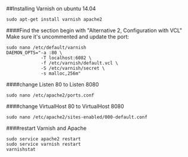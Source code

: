 ##Installing Varnish on ubuntu 14.04
```
sudo apt-get install varnish apache2
```
####Find the section begin with "Alternative 2, Configuration with VCL" Make sure it's uncommented and update the port:
```
sudo nano /etc/default/varnish
DAEMON_OPTS="-a :80 \
             -T localhost:6082 \
             -f /etc/varnish/default.vcl \
             -S /etc/varnish/secret \
             -s malloc,256m"
```
####change Listen 80 to Listen 8080
```
sudo nano /etc/apache2/ports.conf
```
####change VirtualHost 80 to VirtualHost 8080
```
sudo nano /etc/apache2/sites-enabled/000-default.conf
```
####restart Varnish and Apache 
```
sudo service apache2 restart
sudo service varnish restart
varnishstat
```
